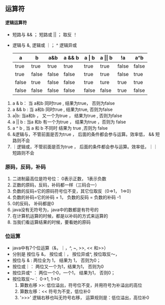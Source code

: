 ## 运算符



#### 逻辑运算符

- 短路与 && ； 短路或 || ； 取反 ！

- 逻辑与 &, 逻辑或 ｜； ^ 逻辑异或

  | a     | b     | a&b   | a && b | a \| b | a \|\| b | !a    | a^b   |
  | ----- | ----- | ----- | ------ | ------ | -------- | ----- | ----- |
  | true  | true  | true  | true   | true   | true     | false | false |
  | true  | false | false | false  | true   | true     | false | true  |
  | false | true  | false | false  | true   | ture     | true  | true  |
  | false | false | false | false  | false  | false    | true  | false |

1. a & b： 当 a和b 同时true , 结果为true， 否则为false
2. a && b : 当 a和b 同时true , 结果为true, 否则为false
3. a|b: 当a和b ， 又一个为true ， 结果为true , 否则为false
4. a || b : 当a 和b 有一个为true ， 结果为true ，否则为 false
5. a ^ b , 当 a 和 b 不同时 结果为 true ,否则为 false
6. &逻辑与，不管前面是否为true ， 后面的条件都会参与运算。效率低， && 短路则不会
7. ｜逻辑或，不管前面是否为true ， 后面的条件都会参与运算。效率低，｜｜ 短路则不会



### 原码，反码，补码

1. 二进制最高位是符号位： 0表示正数， 1表示负数 
2. 正数的原码，反码，补码都一样（三码合一）
3. 负数的反码=它的原码符号位不变，其它位取反（0=>1， 1=>0）
4. 负数的补码=它的补码 + 1， 负数的反码 = 负数的补码 -1
5. 0的反码， 补码都是0
6. java没有无符号为，java中的数都是有符号的
7. 在计算机运算的时候，都是以补码的方式来运算的
8. 当我们看运算结果的时候，要看她的原码



### 位运算

- java中有7个位运算（&，｜，^, ~, >>, << 和>>）
- 分别是 按位与 &， 按位或｜， 按位异或^, 按位取反～， 
- 按位与 & : 两位全为 1， 结果为 1， 否则为0；
- 按位或｜： 两位又一个为1，结果为1， 否则为0
- 按位异或^ ： 两位一个0，一个1， 结果为1， 否则0；
- 按位取反～： 0->1, 1->0
  1. 算数右移 >>: 低位溢出，符号位不变，并用符号为补溢出的高位
  2. 算数左移：<< 符号为不变，低位补0
  3. '>>>' 逻辑右移也叫无符号右移， 运算规则是：低位溢出，高位补0



